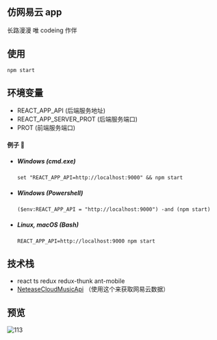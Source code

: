 ## 仿网易云 app

长路漫漫 唯 codeing 作伴

## 使用

`npm start`

## 环境变量

- REACT_APP_API (后端服务地址)
- REACT_APP_SERVER_PROT (后端服务端口)
- PROT (前端服务端口)

#### 例子 🌰

- ##### Windows (cmd.exe)
  `set "REACT_APP_API=http://localhost:9000" && npm start`
- ##### Windows (Powershell)
  `($env:REACT_APP_API = "http://localhost:9000") -and (npm start)`
- ##### Linux, macOS (Bash)
  `REACT_APP_API=http://localhost:9000 npm start`

## 技术栈

- react ts redux redux-thunk ant-mobile
- [NeteaseCloudMusicApi](https://github.com/Binaryify/NeteaseCloudMusicApi) （使用这个来获取网易云数据）

## 预览

![113](./docs/demo.gif)
